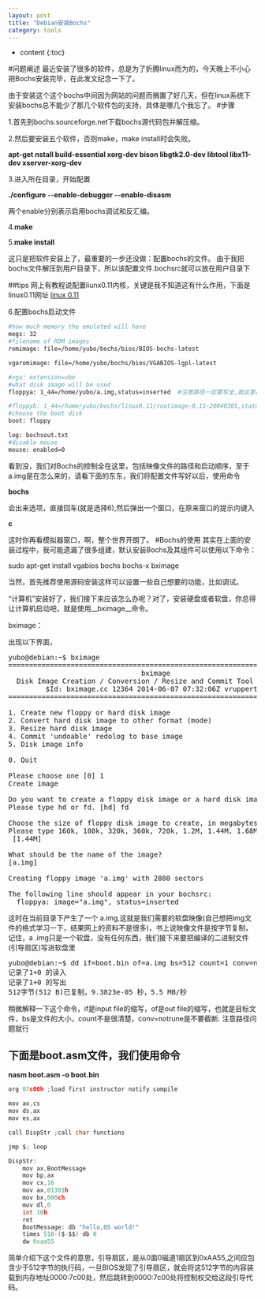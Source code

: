 ```yaml
---
layout: post
title: "Debian安装Bochs"
category: tools
---
```


* content
{:toc}

#问题阐述
最近安装了很多的软件，总是为了折腾linux而为的，今天晚上不小心把Bochs安装完毕，在此发文纪念一下了。

由于安装这个这个bochs中间因为网站的问题而搁置了好几天，但在linux系统下安装bochs总不能少了那几个软件包的支持，具体是哪几个我忘了。
#步骤

1.首先到bochs.sourceforge.net下载bochs源代码包并解压缩。

2.然后要安装五个软件，否则make，make install时会失败。

__apt-get nstall build-essential xorg-dev bison libgtk2.0-dev libtool libx11-dev xserver-xorg-dev__

3.进入所在目录，开始配置

__./configure --enable-debugger --enable-disasm__

两个enable分别表示启用bochs调试和反汇编。

4.__make__

5.__make install__

这只是把软件安装上了，最重要的一步还没做：配置bochs的文件。
由于我把bochs文件解压到用户目录下，所以该配置文件.bochsrc就可以放在用户目录下

##tips
网上有教程说配置liunx0.11内核，关键是我不知道这有什么作用，下面是linux0.11网址
[linux 0.11](http://www.oldlinux.org/Linux.old/images/bootimage-0.11-20040305)

6.配置bochs启动文件

```bash
#how much memory the emulated will have
megs: 32
#filename of ROM images
romimage: file=/home/yubo/bochs/bios/BIOS-bochs-latest

vgaromimage: file=/home/yubo/bochs/bios/VGABIOS-lgpl-latest

#vga: extension=vbe
#what disk image will be used
floppya: 1_44=/home/yubo/a.img,status=inserted  #注意路径一定要写全,我这里把镜像文件放在了用户目录下的中，下同

#floppyb: 1_44=/home/yubo/bochs/linux0.11/rootimage-0.11-20040305,status=inserted  #注意路径一定要写全
#choose the boot disk
boot: floppy

log: bochsout.txt
#disable mouse
mouse: enabled=0

```

看到没，我们对Bochs的控制全在这里，包括映像文件的路径和启动顺序，至于a.img是在怎么来的，请看下面的东东，我们将配置文件写好以后，使用命令

__bochs__

会出来选项，直接回车(就是选择6),然后弹出一个窗口，在原来窗口的提示内键入

__c__

这时你再看模拟器窗口，啊，整个世界开朗了。
#Bochs的使用
其实在上面的安装过程中，我可能遗漏了很多组建，默认安装Bochs及其组件可以使用以下命令：

sudo apt-get install vgabios bochs bochs-x bximage

当然，首先推荐使用源码安装这样可以设置一些自己想要的功能，比如调试。

“计算机”安装好了，我们接下来应该怎么办呢？对了，安装硬盘或者软盘，你总得让计算机启动吧，就是使用__bximage__命令。

bximage：

出现以下界面，
<pre>
yubo@debian:~$ bximage
========================================================================
                                bximage
  Disk Image Creation / Conversion / Resize and Commit Tool for Bochs
         $Id: bximage.cc 12364 2014-06-07 07:32:06Z vruppert $
========================================================================

1. Create new floppy or hard disk image
2. Convert hard disk image to other format (mode)
3. Resize hard disk image
4. Commit 'undoable' redolog to base image
5. Disk image info

0. Quit

Please choose one [0] 1
Create image

Do you want to create a floppy disk image or a hard disk image?
Please type hd or fd. [hd] fd

Choose the size of floppy disk image to create, in megabytes.
Please type 160k, 180k, 320k, 360k, 720k, 1.2M, 1.44M, 1.68M, 1.72M, or 2.88M.
 [1.44M]

What should be the name of the image?
[a.img]

Creating floppy image 'a.img' with 2880 sectors

The following line should appear in your bochsrc:
  floppya: image="a.img", status=inserted
</pre>
这时在当前目录下产生了一个 a.img,这就是我们需要的软盘映像(自己想把img文件的格式学习一下，结果网上的资料不是很多)，书上说映像文件是按字节复制，记住，a
.img只是一个软盘，没有任何东西，我们接下来要把编译的二进制文件(引导扇区)写进软盘里
<pre>
yubo@debian:~$ dd if=boot.bin of=a.img bs=512 count=1 conv=notrunc
记录了1+0 的读入
记录了1+0 的写出
512字节(512 B)已复制，9.3823e-05 秒，5.5 MB/秒
</pre>
稍微解释一下这个命令，if是input file的缩写，of是out file的缩写，也就是目标文件，bs是文件的大小，count不是很清楚，conv=notrune是不要截断.
注意路径问题就行

## 下面是boot.asm文件，我们使用命令

__nasm boot.asm -o boot.bin__

```c
org 07c00h ;load first instructor notify compile

mov ax,cs
mov ds,ax
mov es,ax

call DispStr ;call char functions

jmp $; loop

DispStr:
	mov ax,BootMessage
	mov bp,ax
	mov cx,16
	mov ax,01301h
	mov bx,000ch
	mov dl,0
	int 10h
	ret
	BootMessage: db "hello,OS world!"
	times 510-($-$$) db 0
	dw 0xaa55
```

简单介绍下这个文件的意思，引导扇区，是从0面0磁道1扇区到0xAA55,之间应包含少于512字节的执行码，一旦BIOS发现了引导扇区，就会将这512字节的内容装载到内存地址0000:7c00处，然后跳转到0000:7c00处将控制权交给这段引导代码。

